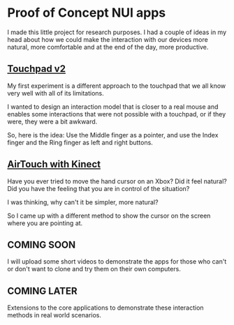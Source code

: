 # Proof of Concept NUI apps

I made this little project for research purposes. I had a couple of ideas in my head about how we could make the interaction with our devices more natural, more comfortable and at the end of the day, more productive.

## [Touchpad v2](NUI.Touchpad)

My first experiment is a different approach to the touchpad that we all know very well with all of its limitations.

I wanted to design an interaction model that is closer to a real mouse and enables some interactions that were not possible with a touchpad, or if they were, they were a bit awkward.

So, here is the idea: Use the Middle finger as a pointer, and use the Index finger and the Ring finger as left and right buttons.

## [AirTouch with Kinect](NUI.Kinect)

Have you ever tried to move the hand cursor on an Xbox? Did it feel natural? Did you have the feeling that you are in control of the situation?

I was thinking, why can't it be simpler, more natural?

So I came up with a different method to show the cursor on the screen where you are pointing at.

## COMING SOON

I will upload some short videos to demonstrate the apps for those who can't or don't want to clone and try them on their own computers.

## COMING LATER

Extensions to the core applications to demonstrate these interaction methods in real world scenarios.